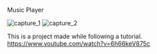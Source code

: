 Music Player


![capture_1](https://user-images.githubusercontent.com/58699386/161525327-368154c3-81b5-42c0-882d-e45a58daa14f.jpg)
![capture_2](https://user-images.githubusercontent.com/58699386/161525330-5be5bbd3-03cb-4d14-bf9b-9ea0f6e70781.jpg)

This is a project made while following a tutorial.
https://www.youtube.com/watch?v=6h66keV875c
